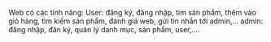 Web có các tính năng: 
User: đăng ký, đăng nhập, tim sản phẩm, thêm vào giỏ hàng, tìm kiếm sản phẩm, đánh giá web, gửi tin nhắn tới admin,...
admin: đăng nhập, đăn ký, quản lý danh mục, sản phẩm, user,....

